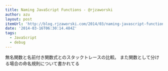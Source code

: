 ```yaml
---
title: Naming JavaScript Functions - @rjzaworski
author: azu
layout: post
itemUrl: 'http://blog.rjzaworski.com/2014/03/naming-javascript-functions/'
date: '2014-03-16T06:30:14.484Z'
tags:
  - JavaScript
  - debug
---
```

無名関数と名前付き関数式とのスタックトレースの比較。
また関数として分ける場合の命名規則について書かれてる
